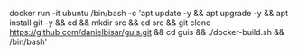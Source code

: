 docker run -it ubuntu /bin/bash -c 'apt update -y && apt upgrade -y && apt install git -y && cd && mkdir src && cd src && git clone https://github.com/danielbisar/guis.git && cd guis && ./docker-build.sh && /bin/bash'
